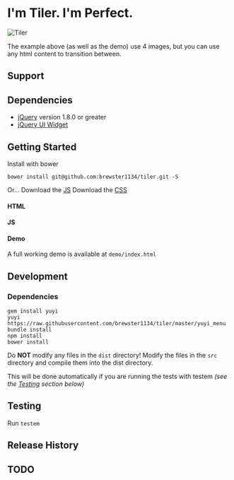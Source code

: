 # I'm Tiler.  I'm Perfect.

![Tiler](http://i.imgur.com/Kt5fVtz.gif)

The example above (as well as the demo) use 4 images, but you can use any html content to transition between.

## Support

## Dependencies

* [jQuery](http://jquery.com) version 1.8.0 or greater
* [jQuery UI Widget](http://jqueryui.com/widget/)

## Getting Started
Install with bower

`bower install git@github.com:brewster1134/tiler.git -S`

Or...
Download the [JS][js]
Download the [CSS][css]

[js]: https://raw.github.com/brewster1134/tiler/master/dist/tiler.js
[css]: https://raw.github.com/brewster1134/tiler/master/dist/tiler.css

#### HTML

#### JS

#### Demo

A full working demo is available at `demo/index.html`

## Development
### Dependencies

```shell
gem install yuyi
yuyi https://raw.githubusercontent.com/brewster1134/tiler/master/yuyi_menu
bundle install
npm install
bower install
```

Do **NOT** modify any files in the `dist` directory!  Modify the files in the `src` directory and compile them into the dist directory.

This will be done automatically if you are running the tests with testem _(see the [Testing](#testing) section below)_

## Testing

Run `testem`

## Release History

## TODO
